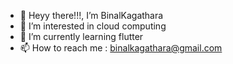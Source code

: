 - 👋 Heyy there!!!, I’m BinalKagathara
- 👀 I’m interested in cloud computing 
- 🌱 I’m currently learning flutter
- 📫 How to reach me : binalkagathara@gmail.com

<!---
BinalKagathara/BinalKagathara is a ✨ special ✨ repository because its `README.md` (this file) appears on your GitHub profile.
You can click the Preview link to take a look at your changes.
--->
